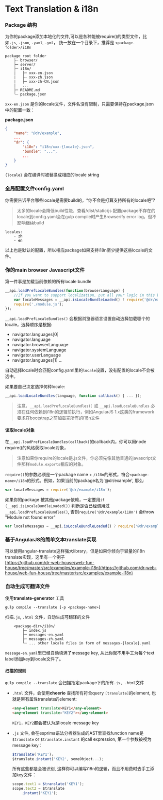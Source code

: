 Text Translation & i18n
=======
### Package 结构
为你的package添加本地化的文件,可以是各种能被require()的类型文件，比如`.js`, `.json`, `.yaml`, `.yml`， 统一放在一个目录下，推荐是 `<package-folder>/i18n`
```
package root folder
	├─ browser/
	├─ server/
	├─ i18n/
	|	├─ xxx-en.json
	|	├─ xxx-zh.json
	|	├─ xxx-zh-CN.json
	|	...
	├─ README.md
	└─ package.json

```
`xxx-en.json` 是你的locale文件，文件名没有限制，只需要保持在package.json中的配置一致：

**package.json**

```json
{
	"name": "@dr/example",
	...
	"dr": {
		"i18n": "i18n/xxx-{locale}.json",
		"bundle": "...",
		...
	}
}
```
`{locale}` 会在编译时被替换成相应的locale string

### 全局配置文件config.yaml
你需要告诉平台哪些locale是需要build的，“你不会是打算支持所有的locale吧”?
> 太多的locale会降低build性能，查看/dist/static/js
> 配置package不存在的locale到config.yaml会在gulp compile时产生Browserify error log，但不影响继续build

```
locales:
    - zh
    - en
```
以上也是默认的配置，所以相应package如果支持i18n至少提供这些locale的文件。

### 你的main browser Javascript文件
第一件事是加载当前依赖的所有locale bundle
```javascript
__api.loadPrefLocaleBundles(function(browserLanguage) {
	//If you want to support localization, put all your logic in this block
	var localeMessages = __api.isLocaleBundleLoaded() ? require('@dr/example/i18n') : {};
	require('./module.js');
});
```

`__api.loadPrefLocaleBundles()` 会根据浏览器语言设置自动选择加载哪个的locale，选择顺序是根据:
- navigator.languages[0]
- navigator.language
- navigator.browserLanguage
- navigator.systemLanguage
- navigator.userLanguage
- navigator.languages[1]
...

自动选择locale时会匹配config.yaml里的`locale`设置，没有配置的locale不会被选中。

如果要自己决定选择何种locale:
```javascript
__api.loadLocaleBundles(language, function callback() { ... });
```

> 注意，`__api.loadPrefLocaleBundles()` 或  `__api.loadLocaleBundles` 必须在任何依赖到i18n的逻辑前执行，例如AngularJS 1.x这类的framework要求在bootstrap之前加载完所有的i18n文件

#### 读取locale对象
在`__api.loadPrefLocaleBundles(callback)`的callback内，你可以用node require()的风格获取locale对象，
> 注意如果你require的locale是.js文件，你必须先像其他普通的javascript文件那样`module.exports`相应的对象。

`require()`的参数必须是一个package name + `/i18n`的形式，符合`<package-name>/i18n`的形式。例如，如果当前的package名为'@dr/example', 那么:
```javascript
var localeMessages = require('@dr/example/i18n');
```

如果你的package 被其他package依赖，一定要用`if (__api.isLocaleBundleLoaded())` 判断是否已经调用过`__api.loadPrefLocaleBundles()`, 否则`require('@dr/example/i18n')` 会throw "Module not found error"

```javascript
var localeMessages = __api.isLocaleBundleLoaded() ? require('@dr/example/i18n') : {};

```

### 基于AngularJS的简单文本translate实现
可以使用angular-translate这样强大library，但是如果你倾向于轻量的i18n translate实现，这里有一个例子\
[https://github.com/dr-web-house/web-fun-house/tree/master/src/examples/example-i18n](https://github.com/dr-web-house/web-fun-house/tree/master/src/examples/example-i18n)


### 自动生成可翻译文件
使用**translate-generator** 工具

```
gulp compile --translate [-p <package-name>]
```
扫描`.js`, `.html` 文件，自动生成可翻译的文件
```
	<package-dir>/i18n/
		├─ index.js
		├─ messages-en.yaml
		├─ messages-zh.yaml
		└─ ... other locale files in form of messages-{locale}.yaml
```
`message-en.yaml`里已经自动填满了message key, 从此你就不用手工为每个text label添加key到locale文件了。

#### 扫描的规则
`gulp compile --translate` 会扫描指定package下的所有`.js, .html`文件
- `.html` 文件，会使用**cheerio** 查找所有符合query `[translate]`的element, 也就是带有属性translate的element:
	```html
	<any-element translate>KEY1</any-element>
	<any-element translate="KEY2"></any-element>
	```
	`KEY1`，`KEY2`都会被认为是locale message key

- `.js` 文件, 会在esprima语法分析器生成的AST里查找function name是
	`$translate` or `$translate.instant` 的call expression, 第一个参数被视为message key：
	```javascript
	$translate('KEY1');
	$translate.instant('KEY2', someObject...);
	```

	所有这些都是会被识别, 这样你可以编写i18n的逻辑，而且不用费时去手工添加key文件：
	```javascript
	scope.text1 = $translate('KEY1');
	scope.text2 = $translate
		.instant('KEY1');
	```
